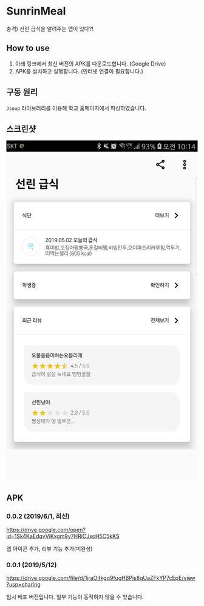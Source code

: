 # SunrinMeal
충격) 선린 급식을 알려주는 앱이 있다?!

## How to use

1. 아래 링크에서 최신 버전의 APK를 다운로드합니다. (Google Drive)
2. APK를 설치하고 실행합니다. (인터넷 연결이 필요합니다.)

## 구동 원리

`Jsoup` 라이브러리를 이용해 학교 홈페이지에서 파싱하였습니다.

## 스크린샷

![meal](./SunrinMeal.jpg) 

## APK

### 0.0.2 (2019/6/1, 최신)
https://drive.google.com/open?id=1Sk4KaEdqvViKxgm9y7HRiCJxoH5C5kKS

앱 아이콘 추가, 리뷰 기능 추가(미완성)

### 0.0.1 (2019/5/12)
https://drive.google.com/file/d/1jraOifkgq9fugHBPjs8qUaZFkYP7cEpE/view?usp=sharing

임시 배포 버전입니다. 일부 기능이 동작하지 않을 수 있습니다.
